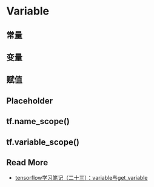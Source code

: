 # Variable

## 常量

## 变量

## 赋值

## Placeholder

## tf.name_scope()

## tf.variable_scope()

## Read More

- [tensorflow学习笔记（二十三）：variable与get_variable](https://blog.csdn.net/u012436149/article/details/53696970)